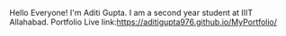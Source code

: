 Hello Everyone!
I'm Aditi Gupta.
I am a second year student at IIIT Allahabad.
Portfolio Live link:https://aditigupta976.github.io/MyPortfolio/